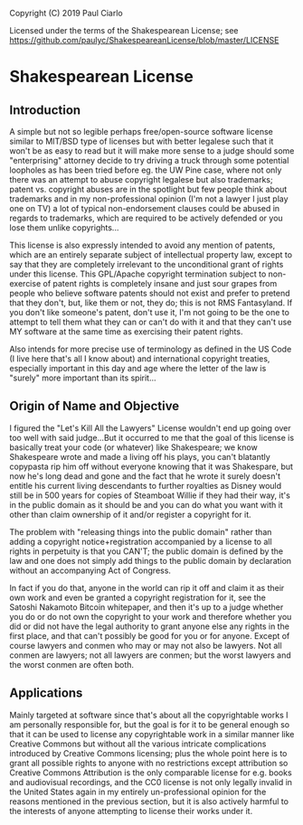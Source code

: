 Copyright (C) 2019 Paul Ciarlo

Licensed under the terms of the Shakespearean License; see https://github.com/paulyc/ShakespeareanLicense/blob/master/LICENSE

# Shakespearean License
## Introduction
A simple but not so legible perhaps free/open-source software license similar to MIT/BSD type of licenses but with better legalese such that it won't be as easy to read but it will make more sense to a judge should some "enterprising" attorney decide to try driving a truck through some potential loopholes as has been tried before eg. the UW Pine case, where not only there was an attempt to abuse copyright legalese but also trademarks; patent vs. copyright abuses are in the spotlight but few people think about trademarks and in my non-professional opinion (I'm not a lawyer I just play one on TV) a lot of typical non-endorsement clauses could be abused in regards to trademarks, which are required to be actively defended or you lose them unlike copyrights...

This license is also expressly intended to avoid any mention of patents, which are an entirely separate subject of intellectual property law, except to say that they are completely irrelevant to the unconditional grant of rights under this license. This GPL/Apache copyright termination subject to non-exercise of patent rights is completely insane and just sour grapes from people who believe software patents should not exist and prefer to pretend that they don't, but, like them or not, they do; this is not RMS Fantasyland. If you don't like someone's patent, don't use it, I'm not going to be the one to attempt to tell them what they can or can't do with it and that they can't use MY software at the same time as exercising their patent rights.

Also intends for more precise use of terminology as defined in the US Code (I live here that's all I know about) and international copyright treaties, especially important in this day and age where the letter of the law is "surely" more important than its spirit...

## Origin of Name and Objective
I figured the "Let's Kill All the Lawyers" License wouldn't end up going over too well with said judge...But it occurred to me that the goal of this license is basically treat your code (or whatever) like Shakespeare; we know Shakespeare wrote and made a living off his plays, you can't blatantly copypasta rip him off without everyone knowing that it was Shakespare, but now he's long dead and gone and the fact that he wrote it surely doesn't entitle his current living descendants to further royalties as Disney would still be in 500 years for copies of Steamboat Willie if they had their way, it's in the public domain as it should be and you can do what you want with it other than claim ownership of it and/or register a copyright for it.

The problem with "releasing things into the public domain" rather than adding a copyright notice+registration accompanied by a license to all rights in perpetuity is that you CAN'T; the public domain is defined by the law and one does not simply add things to the public domain by declaration without an accompanying Act of Congress.

In fact if you do that, anyone in the world can rip it off and claim it as their own work and even be granted a copyright registration for it, see the Satoshi Nakamoto Bitcoin whitepaper, and then it's up to a judge whether you do or do not own the copyright to your work and therefore whether you did or did not have the legal authority to grant anyone else any rights in the first place, and that can't possibly be good for you or for anyone. Except of course lawyers and conmen who may or may not also be lawyers. Not all conmen are lawyers; not all lawyers are conmen; but the worst lawyers and the worst conmen are often both.

## Applications
Mainly targeted at software since that's about all the copyrightable works I am personally responsible for, but the goal is for it to be general enough so that it can be used to license any copyrightable work in a similar manner like Creative Commons but without all the various intricate complications introduced by Creative Commons licensing; plus the whole point here is to  grant all possible rights to anyone with no restrictions except attribution so Creative Commons Attribution is the only comparable license for e.g. books and audiovisual recordings, and the CC0 license is not only legally invalid in the United States again in my entirely un-professional opinion for the reasons mentioned in the previous section, but it is also actively harmful to the interests of anyone attempting to license their works under it.
